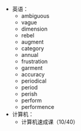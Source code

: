 - 英语：
	- ambiguous
	- vague
	- dimension
	- rebel
	- augment
	- category
	- annual
	- frustration
	- garment
	- accuracy
	- periodical
	- period
	- perish
	- perform
	- performence
- 计算机：
	- 计算机速成课（10/40）